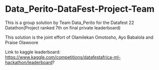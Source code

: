# Data_Perito-DataFest-Project-Team
This is a group solution by Team Data_Perito for the Datafest 22 Datathon(Project ranked 7th on final private leaderboard)

This solution is the joint effort of Olamilekan Omotosho, Ayo Babalola and Praise Olawoore

Link to kaggle leaderboard: https://www.kaggle.com/competitions/datafestafrica-ml-hackathon/leaderboard?
